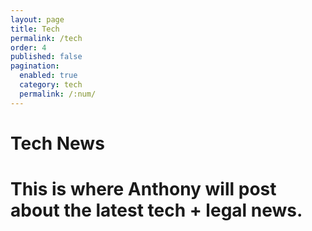 ```yaml
---
layout: page
title: Tech
permalink: /tech
order: 4
published: false
pagination: 
  enabled: true
  category: tech
  permalink: /:num/
---
```



<h1 class="post-title">Tech News</h1>

  
<h1>This is where Anthony will post about the latest tech + legal news.</h1>